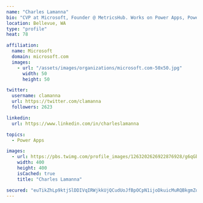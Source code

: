 ```yaml
---
name: "Charles Lamanna"
bio: "CVP at Microsoft, Founder @ MetricsHub. Works on Power Apps, Power Automate, Power Virtual Agent, Common Data Service and Dynamics 365."
location: Bellevue, WA
type: "profile"
heat: 78

affiliation:
  name: Microsoft
  domain: microsoft.com
  images:
    - url: "/assets/images/organizations/microsoft.com-50x50.jpg"
      width: 50
      height: 50

twitter:
  username: clamanna
  url: https://twitter.com/clamanna
  followers: 2623

linkedin:
  url: https://www.linkedin.com/in/charleslamanna

topics:
  - Power Apps

images:
  - url: https://pbs.twimg.com/profile_images/1263202626922876928/g6qGbHZ-_400x400.jpg
    width: 400
    height: 400
    isCached: true
    title: "Charles Lamanna"

secured: "euTikZhLp9ktjSlDDIVqIRWjkkUjQCudUoJfBpOCpN1ijoDkuicMuRQBkgmZotEzVklbvLJriu2192ApGgDG39MuiiVX4sTdsjb0sboockEZ82CUb2dy+qSRfsxtqmgecNBHOqwPqbskPshKpdLraABh/l9U7B4PgmBmciwxc0PEYWC9otuByOdYdhS0aomsftLCzKwtYKrxWtFephc4TaP+n0HWC/4sGRVX27AxFfL4No8PHPxKCHR7bjGpdI+f9A3C0bfyTsnewfgvnf6jHfq38Wy04G6PgwK903BLHcDXgNASh4VHM7TTfyKHyzuPAwgAAw+SN5bj5cicUpRpoqGe2Eo/JwYqTRpwPDOzHtGQM0XmMQiYckj9pG0Sx4aBozrPCg1aa+PoKM8bTiPqBmWb6lco+43T/WmB567feY8=;/vBFRpehSz+fv+JQb/I6HA=="
---
```


